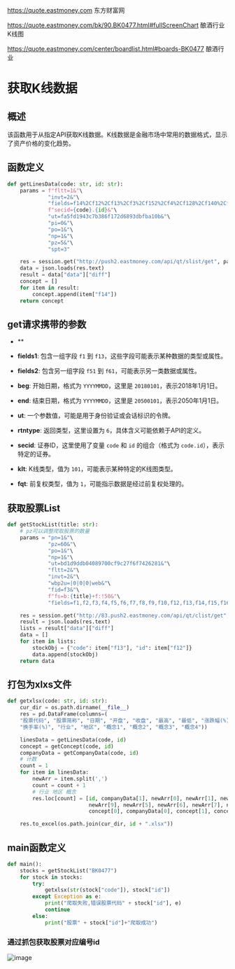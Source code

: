 https://quote.eastmoney.com
东方财富网

https://quote.eastmoney.com/bk/90.BK0477.html#fullScreenChart
酿酒行业K线图

https://quote.eastmoney.com/center/boardlist.html#boards-BK0477
酿酒行业


# 获取K线数据

## 概述

该函数用于从指定API获取K线数据。K线数据是金融市场中常用的数据格式，显示了资产价格的变化趋势。

## 函数定义

```python
def getLinesData(code: str, id: str):
    params = f"fltt=1&"\
             "invt=2&"\
             "fields=f14%2Cf12%2Cf13%2Cf3%2Cf152%2Cf4%2Cf128%2Cf140%2Cf141&"\
             f"secid={code}.{id}&"\
             "ut=fa5fd1943c7b386f172d6893dbfba10b&"\
             "pi=0&"\
             "po=1&"\
             "np=1&"\
             "pz=5&"\
             "spt=3"

    res = session.get("http://push2.eastmoney.com/api/qt/slist/get", params=params)
    data = json.loads(res.text)
    result = data["data"]["diff"]
    concept = []
    for item in result:
        concept.append(item["f14"])
    return concept


```

## get请求携带的参数
- **
- **fields1**: 包含一组字段 `f1` 到 `f13`，这些字段可能表示某种数据的类型或属性。

- **fields2**: 包含另一组字段 `f51` 到 `f61`，可能表示另一类数据或属性。

- **beg**: 开始日期，格式为 `YYYYMMDD`，这里是 `20180101`，表示2018年1月1日。

- **end**: 结束日期，格式为 `YYYYMMDD`，这里是 `20500101`，表示2050年1月1日。

- **ut**: 一个参数值，可能是用于身份验证或会话标识的令牌。

- **rtntype**: 返回类型，这里设置为 `6`，具体含义可能依赖于API的定义。

- **secid**: 证券ID，这里使用了变量 `code` 和 `id` 的组合（格式为 `code.id`），表示特定的证券。

- **klt**: K线类型，值为 `101`，可能表示某种特定的K线图类型。

- **fqt**: 前复权类型，值为 `1`，可能指示数据是经过前复权处理的。

## 获取股票List
```python
def getStockList(title: str):
    # pz可以调整爬取股票的数量
    params = "pn=1&"\
             "pz=60&"\
             "po=1&"\
             "np=1&"\
             "ut=bd1d9ddb04089700cf9c27f6f7426281&"\
             "fltt=2&"\
             "invt=2&"\
             "wbp2u=|0|0|0|web&"\
             "fid=f3&"\
             f"fs=b:{title}+f:!50&"\
             "fields=f1,f2,f3,f4,f5,f6,f7,f8,f9,f10,f12,f13,f14,f15,f16,f17,f18,f20,f21,f23,f24,f25,f22,f11,f62,f128,f136,f115,f152,f45&"\

    res = session.get("http://83.push2.eastmoney.com/api/qt/clist/get", params=params)
    result = json.loads(res.text)
    lists = result["data"]["diff"]
    data = []
    for item in lists:
        stockObj = {"code": item["f13"], "id": item["f12"]}
        data.append(stockObj)
    return data
```

## 打包为xlxs文件

```python
def getxlsx(code: str, id: str):
    cur_dir = os.path.dirname(__file__)
    res = pd.DataFrame(columns=(
    "股票代码", "股票简称", "日期", "开盘", "收盘", "最高", "最低", "涨跌幅(%)", "涨跌额", "成交量", "成交额", "振幅(%)",
    "换手率(%)", "行业", "地区", "概念1", "概念2", "概念3", "概念4"))

    linesData = getLinesData(code, id)
    concept = getConcept(code, id)
    companyData = getCompanyData(code, id)
    # 计数
    count = 1
    for item in linesData:
        newArr = item.split(',')
        count = count + 1
        # 行业 地区 概念
        res.loc[count] = [id, companyData[1], newArr[0], newArr[1], newArr[2], newArr[3], newArr[4], newArr[8],
                          newArr[9], newArr[5], newArr[6], newArr[7], newArr[10],
                          concept[0], companyData[0], concept[1], concept[2], concept[3], concept[4]]

    res.to_excel(os.path.join(cur_dir, id + ".xlsx"))

```
##  main函数定义
```python
def main():
    stocks = getStockList("BK0477")
    for stock in stocks:
        try:
            getxlsx(str(stock["code"]), stock["id"])
        except Exception as e:
            print("爬取失败,错误股票代码" + stock["id"], e)
            continue
        else:
            print("股票" + stock["id"]+"爬取成功")
```
### 通过抓包获取股票对应编号id
![image](01.png)
